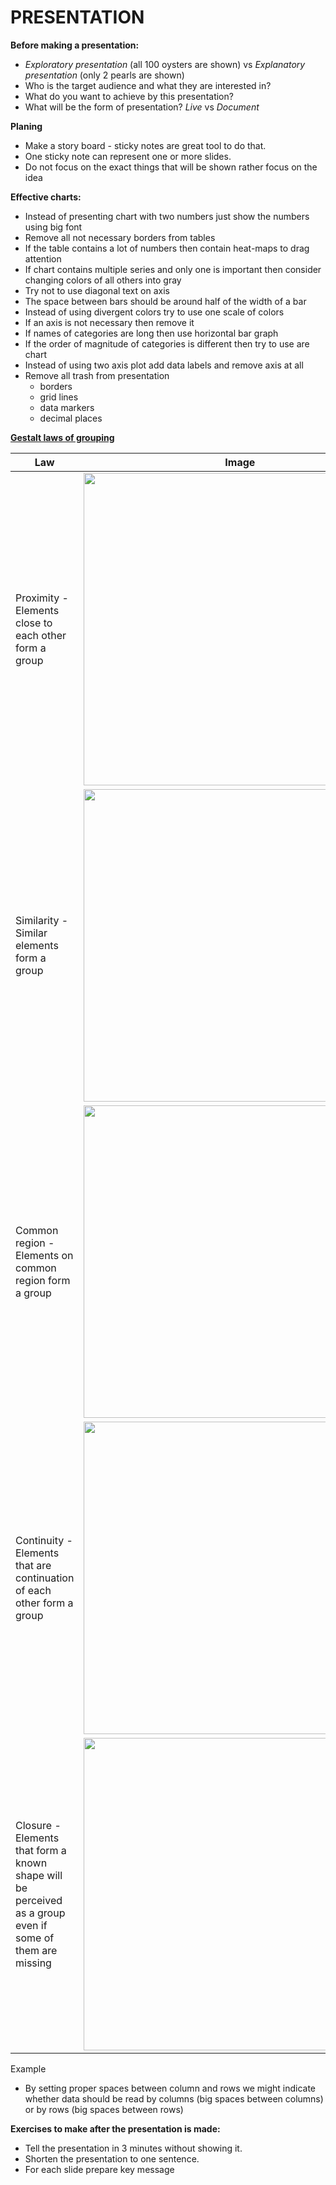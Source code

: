 # PRESENTATION

**Before making a presentation:**

- *Exploratory presentation* (all 100 oysters are shown) vs *Explanatory presentation* (only 2 pearls are shown)
- Who is the target audience and what they are interested in?
- What do you want to achieve by this presentation?
- What will be the form of presentation? *Live* vs *Document*

**Planing**
- Make a story board - sticky notes are great tool to do that.
- One sticky note can represent one or more slides.
- Do not focus on the exact things that will be shown rather focus on the idea

**Effective charts:**
- Instead of presenting chart with two numbers just show the numbers using big font
- Remove all not necessary borders from tables
- If the table contains a lot of numbers then contain heat-maps to drag attention
- If chart contains multiple series and only one is important then consider changing colors of all others into gray
- Try not to use diagonal text on axis
- The space between bars should be around half of the width of a bar
- Instead of using divergent colors try to use one scale of colors
- If an axis is not necessary then remove it
- If names of categories are long then use horizontal bar graph
- If the order of magnitude of categories is different then try to use are chart
- Instead of using two axis plot add data labels and remove axis at all
- Remove all trash from presentation
	- borders
	- grid lines
	- data markers
	- decimal places

 **[Gestalt laws of grouping](https://en.wikipedia.org/wiki/Principles_of_grouping)**


<table>
<thead>
	<tr>
		<th>Law</th>
		<th>Image</th>
	</tr>
</thead>
<tbody>
	<tr>
		<td>Proximity - Elements close to each other form a group</td>
		<td><img src="https://uploads.toptal.io/blog/image/125751/toptal-blog-image-1522045543251-5aab914f146872587eaadc733b640512.png" width="500"/></td>
	</tr>
	<tr>
		<td>Similarity - Similar elements form a group</td>
		<td><img src="https://uploads.toptal.io/blog/image/125748/toptal-blog-image-1522045521325-bdf8cf6d811519a60d995d009599494e.png" width="500"/></td>
	</tr>
	<tr>
		<td>Common region - Elements on common region form a group</td>
		<td><img src="https://miro.medium.com/max/1000/1*TETGzKED0Yh9_O0Y2TWl6A.png" width="500"/></td>
	</tr>
	<tr>
		<td>Continuity - Elements that are continuation of each other form a group</td>
		<td><img src="https://s3-us-west-2.amazonaws.com/courses-images-archive-read-only/wp-content/uploads/sites/902/2015/02/23224746/CNX_Psych_05_06_Continuity.jpg" width="500"/></td>
	</tr>
	<tr>
		<td>Closure - Elements that form a known shape will be perceived as a group even if some of them are missing</td>
		<td><img src="https://s3-us-west-2.amazonaws.com/courses-images-archive-read-only/wp-content/uploads/sites/902/2015/02/23224747/CNX_Psych_05_06_Closure.jpg" width="500"/></td>
	</tr>
</tbody>
</table>

Example 
* By setting proper spaces between column and rows we might indicate whether data should be read by columns (big spaces between columns) or by rows (big spaces between rows)


**Exercises to make after the presentation is made:**

- Tell the presentation in 3 minutes without showing it.
- Shorten the presentation to one sentence.
- For each slide prepare key message


 

